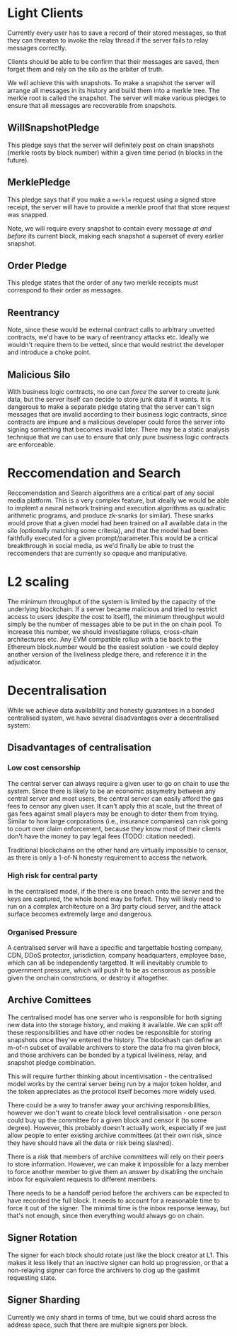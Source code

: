 # Light Clients

Currently every user has to save a record of their stored messages, so that they can threaten to invoke the relay thread if the server fails to relay messages correctly.

Clients should be able to be confirm that their messages are saved, then forget them and rely on the silo as the arbiter of truth.

We will achieve this with snapshots. To make a snapshot the server will arrange all messages in its history and build them into a merkle tree. The merkle root is called the snapshot. The server will make various pledges to ensure that all messages are recoverable from snapshots.

## WillSnapshotPledge

This pledge says that the server will definitely post on chain snapshots (merkle roots by block number) within a given time period (n blocks in the future).

## MerklePledge

This pledge says that if you make a `merkle` request using a signed store receipt, the server will have to provide a merkle proof that that store request was snapped.

Note, we will require every snapshot to contain every message *at and before* its current block, making each snapshot a superset of every earlier snapshot.

## Order Pledge

This pledge states that the order of any two merkle receipts must correspond to their order as messages.

## Reentrancy

Note, since these would be external contract calls to arbitrary unvetted contracts, we'd have to be wary of reentrancy attacks etc. Ideally we wouldn't require them to be vetted, since that would restrict the developer and introduce a choke point.

## Malicious Silo

With business logic contracts, no one can *force* the server to create junk data, but the server itself can decide to store junk data if it wants. It is dangerous to make a separate pledge stating that the server can't sign messages that are invalid according to their business logic contracts, since contracts are impure and a malicious developer could force the server into signing something that becomes invalid later. There may be a static analysis technique that we can use to ensure that only pure business logic contracts are enforceable.

# Reccomendation and Search

Reccomendation and Search algorithms are a critical part of any social media platform. This is a very complex feature, but ideally we would be able to implemt a neural network training and execution algorithms as quadratic arithmetic programs, and produce zk-snarks (or similar). These snarks would prove that a given model had been trained on all available data in the silo (optionally matching some criteria), and that the model had been faithfully executed for a given prompt/parameter.This would be a critical breakthrough in social media, as we'd finally be able to trust the reccomenders that are currently so opaque and manipulative.

# L2 scaling

The minimum throughput of the system is limited by the capacity of the underlying blockchain. If a server became malicious and tried to restrict access to users (despite the cost to itself), the minimum throughput would simply be the number of messages able to be put in the on chain pool. To increase this number, we should investiagate rollups, cross-chain architectures etc. Any EVM compatible rollup with a tie back to the Ethereum block.number would be the easiest solution - we could deploy another version of the liveliness pledge there, and reference it in the adjudicator.

# Decentralisation

While we achieve data availability and honesty guarantees in a bonded centralised system, we have several disadvantages over a decentralised system:

## Disadvantages of centralisation

### Low cost censorship

The central server can always require a given user to go on chain to use the system. Since there is likely to be an economic assymetry between any central server and most users, the central server can easily afford the gas fees to censor any given user. It can't apply this at scale, but the threat of gas fees against small players may be enough to deter them from trying. Similar to how large corporations (i.e., insurance companies) can risk going to court over claim enforcement, because they know most of their clients don't have the money to pay legal fees (TODO: citation needed).

Traditional blockchains on the other hand are virtually impossible to censor, as there is only a 1-of-N honesty requirement to access the network.

### High risk for central party

In the centralised model, if the there is one breach onto the server and the keys are captured, the whole bond may be forfeit. They will likely need to run on a complex architecture on a 3rd party cloud server, and the attack surface becomes extremely large and dangerous.

### Organised Pressure

A centralised server will have a specific and targettable hosting company, CDN, DDoS protector, jurisdiction, company headquarters, employee base, which can all be independently targetted. It will inevitably crumble to government pressure, which will push it to be as censorous as possible given the onchain constrctions, or destroy it altogether.

## Archive Comittees

The centralised model has one server who is responsible for both signing new data into the storage history, and making it available. We can split off these responsibilities and have other nodes be responsible for storing snapshots once they've entered the history. The blockhash can define an m-of-n subset of available archivers to store the data fro ma given block, and those archivers can be bonded by a typical liveliness, relay, and snapshot pledge combination.

This will require further thinking about incentivisation - the centralised model works by the central server being run by a major token holder, and the token appreciates as the protocol itself becomes more widely used.

There could be a way to transfer away your archiving responsibilities, however we don't want to create block level centralisisation - one person could buy up the committee for a given block and censor it (to some degree). However, this probably doesn't actually work, especially if we just allow people to enter existing archive committees (at their own risk, since they have should have all the data or risk being slashed).

There is a risk that members of archive committees will rely on their peers to store information. However, we can make it impossible for a lazy member to force another member to give them an answer by disabling the onchain inbox for equivalent requests to different members.

There needs to be a handoff period before the archivers can be expected to have recorded the full block. It needs to account for a reasonable time to force it out of the signer. The minimal time is the inbox response leeway, but that's not enough, since then everything would always go on chain.

## Signer Rotation

The signer for each block should rotate just like the block creator at L1. This makes it less likely that an inactive signer can hold up progression, or that a non-relaying signer can force the archivers to clog up the gaslimit requesting state.

## Signer Sharding

Currently we only shard in terms of time, but we could shard across the address space, such that there are multiple signers per block.